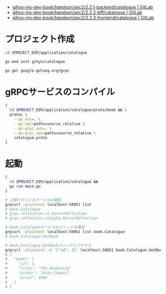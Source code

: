 - [gihyo-ms-dev-book/handson/sec2/2.2.1-backend/catalogue | GitLab](https://gitlab.com/gihyo-ms-dev-book/handson/sec2/2.2.1-backend/catalogue)
- [gihyo-ms-dev-book/handson/sec2/2.2.2-bff/catalogue | GitLab](https://gitlab.com/gihyo-ms-dev-book/handson/sec2/2.2.2-bff/catalogue)
- [gihyo-ms-dev-book/handson/sec2/2.2.3-frontend/catalogue | GitLab](https://gitlab.com/gihyo-ms-dev-book/handson/sec2/2.2.3-frontend/catalogue)

# プロジェクト作成

```bash
cd $PROJECT_DIR/application/catalogue

go mod init gihyo/catalogue

go get google.golang.org/grpc
```

# gRPCサービスのコンパイル


```bash
(
  cd $PROJECT_DIR/application/catalogue/proto/book && \
  protoc \
    --go_out=. \
    --go_opt=paths=source_relative \
    --go-grpc_out=. \
    --go-grpc_opt=paths=source_relative \
    catalogue.proto
)
```

# 起動

```bash
(
  cd $PROJECT_DIR/application/catalogue &&
  go run main.go
)
```


```bash
# 公開されているサービスの確認
grpcurl -plaintext localhost:50051 list
# book.Catalogue
# grpc.reflection.v1.ServerReflection
# grpc.reflection.v1alpha.ServerReflection

# book.Catalogueサービスのメソッドを確認
grpcurl -plaintext localhost:50051 list book.Catalogue
# book.Catalogue.GetBook

# book.Catalogue.GetBookメソッドにアクセス
grpcurl -plaintext -d '{"id": 1}' localhost:50051 book.Catalogue.GetBook
# {
#   "book": {
#     "id": 1,
#     "title": "The Awakening",
#     "author": "Kate Chopin",
#     "price": 1000
#   }
# }
```